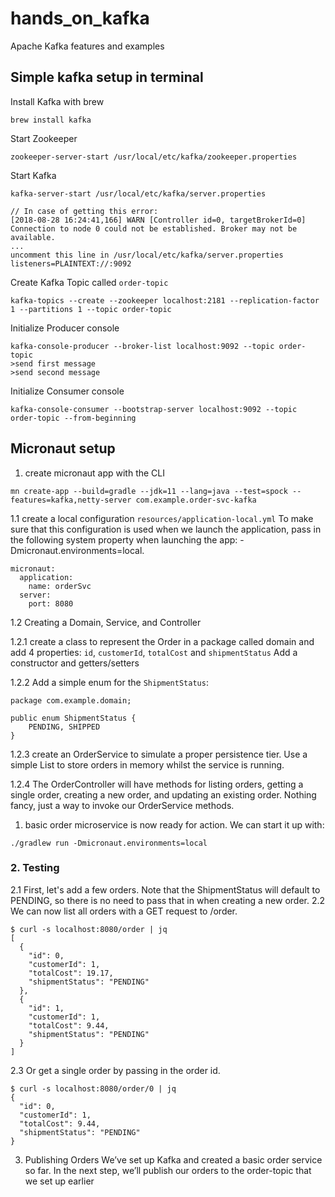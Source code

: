 # hands_on_kafka

Apache Kafka features and examples

## Simple kafka setup in terminal
Install Kafka with brew
```
brew install kafka
```
Start Zookeeper
```
zookeeper-server-start /usr/local/etc/kafka/zookeeper.properties
```
Start Kafka
```
kafka-server-start /usr/local/etc/kafka/server.properties

// In case of getting this error:
[2018-08-28 16:24:41,166] WARN [Controller id=0, targetBrokerId=0] 
Connection to node 0 could not be established. Broker may not be available. 
...
uncomment this line in /usr/local/etc/kafka/server.properties
listeners=PLAINTEXT://:9092
```
Create Kafka Topic called `order-topic`
```
kafka-topics --create --zookeeper localhost:2181 --replication-factor 1 --partitions 1 --topic order-topic
```
Initialize Producer console
```
kafka-console-producer --broker-list localhost:9092 --topic order-topic
>send first message
>send second message
```
Initialize Consumer console
```
kafka-console-consumer --bootstrap-server localhost:9092 --topic order-topic --from-beginning
```
## Micronaut setup

1. create micronaut app  with the CLI
```
mn create-app --build=gradle --jdk=11 --lang=java --test=spock --features=kafka,netty-server com.example.order-svc-kafka
```

1.1 create a local configuration `resources/application-local.yml`
To make sure that this configuration is used when we launch the application, pass in the following
system property when launching the app: -Dmicronaut.environments=local.
```
micronaut:
  application:
    name: orderSvc
  server:
    port: 8080
``` 
1.2 Creating a Domain, Service, and Controller

1.2.1 create a class to represent the Order in a package called domain and add 4 properties: 
`id`, `customerId`, `totalCost` and `shipmentStatus` Add a constructor and getters/setters

1.2.2 Add a simple enum for the `ShipmentStatus`:
```
package com.example.domain;

public enum ShipmentStatus {
    PENDING, SHIPPED
}
```
1.2.3 create an OrderService to simulate a proper persistence tier.
Use a simple List to store orders in memory whilst the service is running.

1.2.4 The OrderController will have methods for listing orders, getting a single order, 
creating a new order, and updating an existing order. Nothing fancy, just a way to invoke 
our OrderService methods.

1. basic order microservice is now ready for action. We can start it up with:
```
./gradlew run -Dmicronaut.environments=local
```

### 2. Testing
2.1 First, let's add a few orders. Note that the ShipmentStatus will default to PENDING, 
so there is no need to pass that in when creating a new order.
2.2 We can now list all orders with a GET request to /order.
```
$ curl -s localhost:8080/order | jq
[
  {
    "id": 0,
    "customerId": 1,
    "totalCost": 19.17,
    "shipmentStatus": "PENDING"
  },
  {
    "id": 1,
    "customerId": 1,
    "totalCost": 9.44,
    "shipmentStatus": "PENDING"
  }
]
```
2.3 Or get a single order by passing in the order id.
```
$ curl -s localhost:8080/order/0 | jq
{
  "id": 0,
  "customerId": 1,
  "totalCost": 9.44,
  "shipmentStatus": "PENDING"
}
```
3. Publishing Orders
   We’ve set up Kafka and created a basic order service so far. In the next step,
   we’ll publish our orders to the order-topic that we set up earlier


